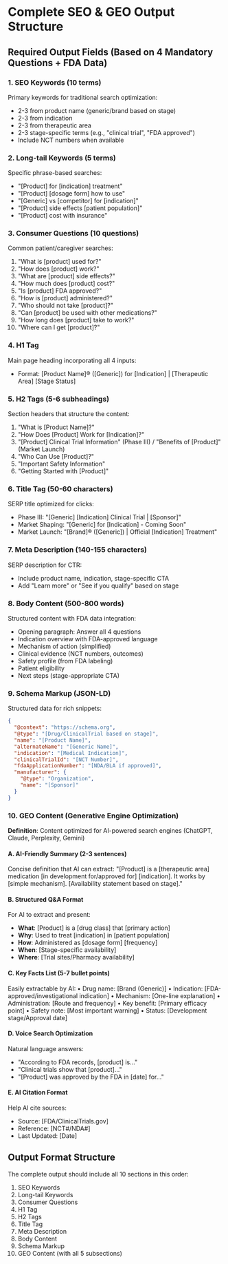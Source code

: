 # Complete SEO & GEO Output Structure

## Required Output Fields (Based on 4 Mandatory Questions + FDA Data)

### 1. SEO Keywords (10 terms)
Primary keywords for traditional search optimization:
- 2-3 from product name (generic/brand based on stage)
- 2-3 from indication
- 2-3 from therapeutic area
- 2-3 stage-specific terms (e.g., "clinical trial", "FDA approved")
- Include NCT numbers when available

### 2. Long-tail Keywords (5 terms)
Specific phrase-based searches:
- "[Product] for [indication] treatment"
- "[Product] [dosage form] how to use"
- "[Generic] vs [competitor] for [indication]"
- "[Product] side effects [patient population]"
- "[Product] cost with insurance"

### 3. Consumer Questions (10 questions)
Common patient/caregiver searches:
1. "What is [product] used for?"
2. "How does [product] work?"
3. "What are [product] side effects?"
4. "How much does [product] cost?"
5. "Is [product] FDA approved?"
6. "How is [product] administered?"
7. "Who should not take [product]?"
8. "Can [product] be used with other medications?"
9. "How long does [product] take to work?"
10. "Where can I get [product]?"

### 4. H1 Tag
Main page heading incorporating all 4 inputs:
- Format: [Product Name]® ([Generic]) for [Indication] | [Therapeutic Area] [Stage Status]

### 5. H2 Tags (5-6 subheadings)
Section headers that structure the content:
1. "What is [Product Name]?"
2. "How Does [Product] Work for [Indication]?"
3. "[Product] Clinical Trial Information" (Phase III) / "Benefits of [Product]" (Market Launch)
4. "Who Can Use [Product]?"
5. "Important Safety Information"
6. "Getting Started with [Product]"

### 6. Title Tag (50-60 characters)
SERP title optimized for clicks:
- Phase III: "[Generic] [Indication] Clinical Trial | [Sponsor]"
- Market Shaping: "[Generic] for [Indication] - Coming Soon"
- Market Launch: "[Brand]® ([Generic]) | Official [Indication] Treatment"

### 7. Meta Description (140-155 characters)
SERP description for CTR:
- Include product name, indication, stage-specific CTA
- Add "Learn more" or "See if you qualify" based on stage

### 8. Body Content (500-800 words)
Structured content with FDA data integration:
- Opening paragraph: Answer all 4 questions
- Indication overview with FDA-approved language
- Mechanism of action (simplified)
- Clinical evidence (NCT numbers, outcomes)
- Safety profile (from FDA labeling)
- Patient eligibility
- Next steps (stage-appropriate CTA)

### 9. Schema Markup (JSON-LD)
Structured data for rich snippets:
```json
{
  "@context": "https://schema.org",
  "@type": "[Drug/ClinicalTrial based on stage]",
  "name": "[Product Name]",
  "alternateName": "[Generic Name]",
  "indication": "[Medical Indication]",
  "clinicalTrialId": "[NCT Number]",
  "fdaApplicationNumber": "[NDA/BLA if approved]",
  "manufacturer": {
    "@type": "Organization",
    "name": "[Sponsor]"
  }
}
```

### 10. GEO Content (Generative Engine Optimization)

**Definition**: Content optimized for AI-powered search engines (ChatGPT, Claude, Perplexity, Gemini)

#### A. AI-Friendly Summary (2-3 sentences)
Concise definition that AI can extract:
"[Product] is a [therapeutic area] medication [in development for/approved for] [indication]. It works by [simple mechanism]. [Availability statement based on stage]."

#### B. Structured Q&A Format
For AI to extract and present:
- **What**: [Product] is a [drug class] that [primary action]
- **Why**: Used to treat [indication] in [patient population]
- **How**: Administered as [dosage form] [frequency]
- **When**: [Stage-specific availability]
- **Where**: [Trial sites/Pharmacy availability]

#### C. Key Facts List (5-7 bullet points)
Easily extractable by AI:
• Drug name: [Brand (Generic)]
• Indication: [FDA-approved/investigational indication]
• Mechanism: [One-line explanation]
• Administration: [Route and frequency]
• Key benefit: [Primary efficacy point]
• Safety note: [Most important warning]
• Status: [Development stage/Approval date]

#### D. Voice Search Optimization
Natural language answers:
- "According to FDA records, [product] is..."
- "Clinical trials show that [product]..."
- "[Product] was approved by the FDA in [date] for..."

#### E. AI Citation Format
Help AI cite sources:
- Source: [FDA/ClinicalTrials.gov]
- Reference: [NCT#/NDA#]
- Last Updated: [Date]

## Output Format Structure

The complete output should include all 10 sections in this order:
1. SEO Keywords
2. Long-tail Keywords  
3. Consumer Questions
4. H1 Tag
5. H2 Tags
6. Title Tag
7. Meta Description
8. Body Content
9. Schema Markup
10. GEO Content (with all 5 subsections)
